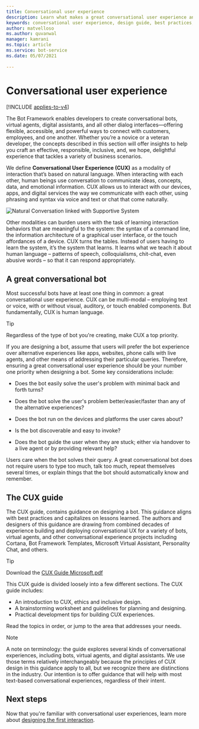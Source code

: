 ```yaml
---
title: Conversational user experience
description: Learn what makes a great conversational user experience and how to design bots that delight your users.
keywords: conversational user experience, design guide, best practices, bot design 
author: matvelloso
ms.author: quvanwal
manager: kamrani
ms.topic: article
ms.service: bot-service
ms.date: 05/07/2021
 
---
```


# Conversational user experience

[!INCLUDE [applies-to-v4](includes/applies-to-v4-current.md)]

The Bot Framework enables developers to create conversational bots, virtual agents, digital assistants, and all other dialog interfaces—offering flexible, accessible, and powerful ways to connect with customers, employees, and one another.
Whether you’re a novice or a veteran developer, the concepts described in this section will offer insights to help you craft an effective, responsible, inclusive, and, we hope, delightful experience that tackles a variety of business scenarios. 

We define **Conversational User Experience (CUX)** as a modality of interaction that’s based on natural language. 
When interacting with each other, human beings use conversation to communicate ideas, concepts, data, and emotional information.
CUX allows us to interact with our devices, apps, and digital services the way we communicate with each other, using phrasing and syntax via voice and text or chat that come naturally.

![Natural Conversation linked with Supportive System](https://user-images.githubusercontent.com/43533472/117464324-d2929b80-af50-11eb-9a7f-d5c46a35ae5b.png)

Other modalities can burden users with the task of learning interaction behaviors that are meaningful to the system: the syntax of a command line, the information architecture of a graphical user interface, or the touch affordances of a device.
CUX turns the tables.
Instead of users having to learn the system, it’s the system that learns. 
It learns what we teach it about human language – patterns of speech, colloquialisms, chit-chat, even abusive words – so that it can respond appropriately.

## A great conversational bot

Most successful bots have at least one thing in common: a great conversational user experience. 
CUX can be multi-modal – employing text or voice, with or without visual, auditory, or touch enabled components. 
But fundamentally, CUX is human language. 

> [!TIP]
> Regardless of the type of bot you're creating, make CUX a top priority.

If you are designing a bot, assume that users will prefer the bot experience over alternative experiences like apps, websites, phone calls with live agents, and other means of addressing their particular queries. 
Therefore, ensuring a great conversational user experience should be your number one priority when designing a bot. 
Some key considerations include:

- Does the bot easily solve the user's problem with minimal back and forth turns?

- Does the bot solve the user's problem better/easier/faster than any of the alternative experiences?

- Does the bot run on the devices and platforms the user cares about?

- Is the bot discoverable and easy to invoke?

- Does the bot guide the user when they are stuck; either via handover to a live agent or by providing relevant help?

Users care when the bot solves their query. A great conversational bot does not require users to type too much, talk too much, repeat themselves several times, or explain things that the bot should automatically know and remember.

## The CUX guide

The CUX guide, contains guidance on designing a bot. This guidance aligns with best practices and capitalizes on lessons learned. 
The authors and designers of this guidance are drawing from combined decades of experience building and deploying conversational UX for a variety of bots, virtual agents, and other conversational experience projects including Cortana, Bot Framework Templates, Microsoft Virtual Assistant, Personality Chat, and others. 

> [!TIP]
> Download the [CUX Guide Microsoft.pdf](https://github.com/microsoft/botframework-sdk/raw/main/docs/CUX%20Guide%20Microsoft.pdf)

This CUX guide is divided loosely into a few different sections. The CUX guide includes:

- An introduction to CUX, ethics and inclusive design.
- A brainstorming worksheet and guidelines for planning and designing.
- Practical development tips for building CUX experiences.

Read the topics in order, or jump to the area that addresses your needs.

> [!NOTE]
> A note on terminology: the guide explores several kinds of conversational experiences, including bots, virtual agents, and digital assistants. 
We use those terms relatively interchangeably because the principles of CUX design in this guidance apply to all, but we recognize there are distinctions in the industry.
> Our intention is to offer guidance that will help with most text-based conversational experiences, regardless of their intent.

## Next steps

Now that you're familiar with conversational user experiences, learn more about [designing the first interaction](~/bot-service-design-first-interaction.md).
